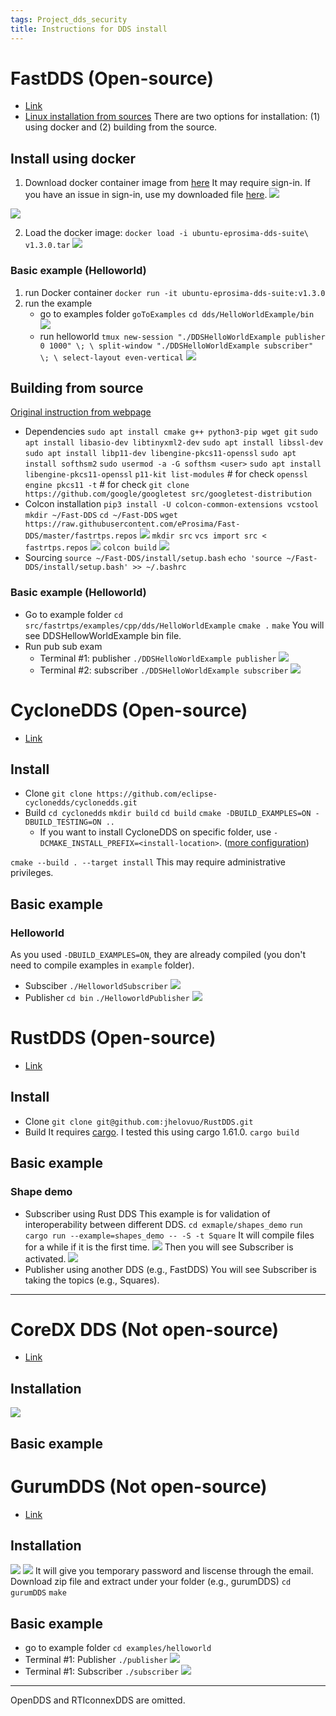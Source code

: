 ```yaml
---
tags: Project_dds_security
title: Instructions for DDS install
---
```


# FastDDS (Open-source)
- [Link](https://github.com/eProsima/Fast-DDS)
- [Linux installation from sources](https://fast-dds.docs.eprosima.com/en/latest/installation/sources/sources_linux.html)
There are two options for installation: (1) using docker and (2) building from the source.

## Install using docker 
1. Download docker container image from [here](https://www.eprosima.com/index.php/products-all)
It may require sign-in.
If you have an issue in sign-in, use my downloaded file [here](https://drive.google.com/file/d/1HWA3HtUTRzZTBLRTSPfsUrWhmHLk6pPM/view?usp=share_link).
![](https://i.imgur.com/HMBOBu1.png)

![](https://i.imgur.com/kq9boO3.png)

2. Load the docker image:
`docker load -i ubuntu-eprosima-dds-suite\ v1.3.0.tar`
![](https://i.imgur.com/tPEzWPi.png)


### Basic example (Helloworld)
1. run Docker container
`docker run -it ubuntu-eprosima-dds-suite:v1.3.0`
2. run the example
    - go to examples folder
    `goToExamples`
    `cd dds/HelloWorldExample/bin`
    ![](https://i.imgur.com/8ygcVPQ.png)
    - run helloworld
    `tmux new-session "./DDSHelloWorldExample publisher 0 1000" \; \
         split-window "./DDSHelloWorldExample subscriber" \; \
         select-layout even-vertical`
            ![](https://i.imgur.com/qiw0pnM.png)

## Building from source
[Original instruction from webpage](https://fast-dds.docs.eprosima.com/en/latest/installation/sources/sources_linux.html#colcon-installation)
- Dependencies
    `sudo apt install cmake g++ python3-pip wget git`
    `sudo apt install libasio-dev libtinyxml2-dev`
    `sudo apt install libssl-dev`
    `sudo apt install libp11-dev libengine-pkcs11-openssl`
    `sudo apt install softhsm2`
    `sudo usermod -a -G softhsm <user>`
    `sudo apt install libengine-pkcs11-openssl`
    `p11-kit list-modules` # for check
    `openssl engine pkcs11 -t` # for check
    `git clone https://github.com/google/googletest src/googletest-distribution`
- Colcon installation
    `pip3 install -U colcon-common-extensions vcstool`
    `mkdir ~/Fast-DDS`
    `cd ~/Fast-DDS`
    `wget https://raw.githubusercontent.com/eProsima/Fast-DDS/master/fastrtps.repos`
    ![](https://i.imgur.com/3zgU7CW.png)
    `mkdir src`
    `vcs import src < fastrtps.repos`
    ![](https://i.imgur.com/yKnT3dN.png)
    `colcon build`
    ![](https://i.imgur.com/kOwg1AY.png)
- Sourcing
`source ~/Fast-DDS/install/setup.bash`
`echo 'source ~/Fast-DDS/install/setup.bash' >> ~/.bashrc
`
### Basic example (Helloworld)
- Go to example folder
`cd src/fastrtps/examples/cpp/dds/HelloWorldExample`
`cmake .`
`make`
You will see DDSHellowWorldExample bin file.
- Run pub sub exam
    - Terminal #1: publisher
    `./DDSHelloWorldExample publisher`
    ![](https://i.imgur.com/2VB2AFs.png)
    - Terminal #2: subscriber
    `./DDSHelloWorldExample subscriber`
    ![](https://i.imgur.com/Btl8nSf.png)


# CycloneDDS (Open-source)
- [Link](https://github.com/eclipse-cyclonedds/cyclonedds)
## Install
- Clone
`git clone https://github.com/eclipse-cyclonedds/cyclonedds.git`
- Build
`cd cyclonedds`
`mkdir build`
`cd build`
`cmake -DBUILD_EXAMPLES=ON -DBUILD_TESTING=ON ..`
    - If you want to install CycloneDDS on specific folder, use `-DCMAKE_INSTALL_PREFIX=<install-location>`. ([more configuration](https://github.com/eclipse-cyclonedds/cyclonedds))

`cmake --build . --target install`
This may require administrative privileges.



## Basic example
### Helloworld
As you used `-DBUILD_EXAMPLES=ON`, they are already compiled (you don't need to compile examples in `example` folder).
- Subsciber
`./HelloworldSubscriber`
![](https://i.imgur.com/A0zlgp3.png)
- Publisher
`cd bin`
`./HelloworldPublisher`
![](https://i.imgur.com/J9MiftC.png)



# RustDDS (Open-source)
- [Link](https://github.com/jhelovuo/RustDDS)
## Install
- Clone
    `git clone git@github.com:jhelovuo/RustDDS.git`
- Build
    It requires [cargo](https://doc.rust-lang.org/cargo/getting-started/installation.html). I tested this using cargo 1.61.0.
    `cargo build`
## Basic example

### Shape demo
- Subscriber using Rust DDS
  This example is for validation of interoperability between different DDS.
`cd exmaple/shapes_demo`
`run cargo run --example=shapes_demo -- -S -t Square`
It will compile files for a while if it is the first time.
![](https://i.imgur.com/n52zieu.png)
Then you will see Subscriber is activated.
![](https://i.imgur.com/QR5SwZK.png)
- Publisher using another DDS (e.g., FastDDS)
You will see Subscriber is taking the topics (e.g., Squares).


---
# CoreDX DDS (**Not** open-source)
- [Link](http://www.twinoakscomputing.com/coredx/download)
## Installation
![](https://i.imgur.com/q1K4MFj.png)

## Basic example

# GurumDDS (**Not** open-source)
- [Link](https://gurum.cc/)
## Installation
![](https://i.imgur.com/y9zpTVV.png)
![](https://i.imgur.com/p9Qs7ha.png)
It will give you temporary password and liscense through the email.
Download zip file and extract under your folder (e.g., gurumDDS)
`cd gurumDDS`
`make`
## Basic example
- go to example folder
`cd examples/helloworld`
- Terminal #1: Publisher 
`./publisher`
![](https://i.imgur.com/NMCuK7v.png)
- Terminal #1: Subscriber
`./subscriber`
![](https://i.imgur.com/qHqNRTG.png)

---
OpenDDS and RTIconnexDDS are omitted.